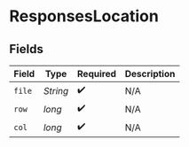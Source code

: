 # ResponsesLocation


## Fields

| Field              | Type               | Required           | Description        |
| ------------------ | ------------------ | ------------------ | ------------------ |
| `file`             | *String*           | :heavy_check_mark: | N/A                |
| `row`              | *long*             | :heavy_check_mark: | N/A                |
| `col`              | *long*             | :heavy_check_mark: | N/A                |